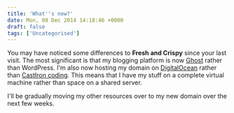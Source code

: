 ```yaml
---
title: 'What''s new?'
date: Mon, 08 Dec 2014 14:18:46 +0000
draft: false
tags: ['Uncategorised']
---
```


You may have noticed some differences to **Fresh and Crispy** since your last visit. The most significant is that my blogging platform is now [Ghost](https://ghost.org) rather than WordPress. I'm also now hosting my domain on [DigitalOcean](https://www.digitalocean.com) rather than [CastIron coding](http://castironcoding.com). This means that I have my stuff on a complete virtual machine rather than space on a shared server.

I'll be gradually moving my other resources over to my new domain over the next few weeks.